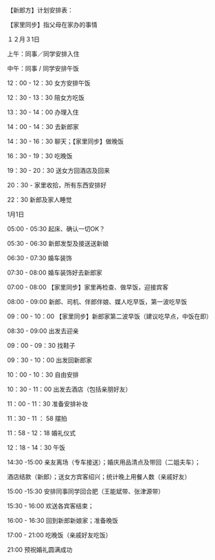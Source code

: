 【新郎方】计划安排表：

【家里同步】指父母在家办的事情

１２月３1日

上午：同事／同学安排入住

中午：同事 / 同学安排午饭

12：00 - 12：30 女方安排午饭

12：30 - 13：30 陪女方吃饭

13：30 - 14：00 办理入住

14：00 - 14：30 去新郎家

14：30 - 16：30 聊天；【家里同步】做晚饭

16：30 - 19：30 吃晚饭

19：30 - 20：30 送女方回酒店及回来

20：30 - 家里收拾，所有东西安排好

22：30 新郎及家人睡觉

1月1日

05:00 - 05:30 起床、确认一切OK？

05:30 - 06:30 新郎发型及接送送新娘

06:30 - 07:30 婚车装饰

07:30 - 08:00 婚车装饰好去新郎家

07:00 - 08:00 【家里同步】家里再检查、做早饭，迎接宾客

08:00 - 09:00 新郎、司机、伴郎伴娘、媒人吃早饭，第一波吃早饭

09：00 - 10：00 【家里同步】新郎家第二波早饭（建议吃早点，中饭在即）

08:30 - 09:00 出发去迎亲

09：00 - 09：30 找鞋子

09：30 - 10：00 出发回新郎家

10：00 - 10：30 自由安排

10：30 - 11：00 出发去酒店（包括亲朋好友）

11：00 - 11：30 准备安排补妆

11：30 - 11 ： 58 摆拍

11：58 - 12：18 婚礼仪式

12：18 - 14：30 午饭

14:30 -15:00 亲友离场（专车接送）；婚庆用品清点及带回（二姐夫车）；

酒店结款（新郎）；送女方宾客绍兴；统计晚上用餐人数（亲戚好友）

15:00 -15:30 安排同事同学回合肥（王能斌带、张津源带）

15:30 - 16:00 欢送各宾客结束；

16:00 - 16:30 回到新郎新娘家；准备晚饭

17:00 - 21:00 吃晚饭（亲戚好友吃饭）

21:00  预祝婚礼圆满成功
